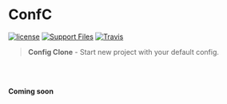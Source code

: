 # ConfC
[![license](https://img.shields.io/github/license/gluons/ConfC.svg?style=flat-square)](https://github.com/gluons/ConfC/blob/master/LICENSE)
[![Support Files](https://img.shields.io/badge/Support%20Files-5-orange.svg?style=flat-square)](https://github.com/gluons/ConfC/blob/master/files.yaml)
[![Travis](https://img.shields.io/travis/gluons/ConfC.svg?style=flat-square)](https://travis-ci.org/gluons/ConfC)

> **Config Clone** - Start new project with your default config.

<br>
<br>

**Coming soon**
